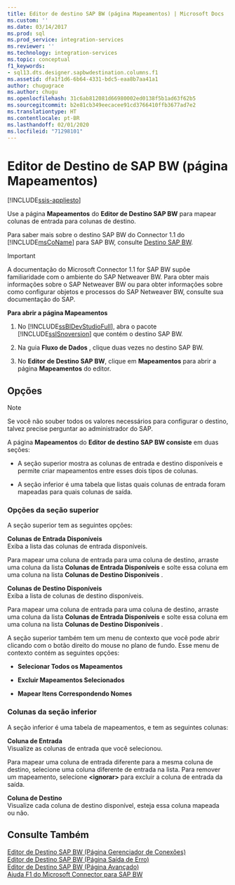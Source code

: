 ```yaml
---
title: Editor de destino SAP BW (página Mapeamentos) | Microsoft Docs
ms.custom: ''
ms.date: 03/14/2017
ms.prod: sql
ms.prod_service: integration-services
ms.reviewer: ''
ms.technology: integration-services
ms.topic: conceptual
f1_keywords:
- sql13.dts.designer.sapbwdestination.columns.f1
ms.assetid: dfa1f1d6-6b64-4331-bdc5-eaa8b7aa41a1
author: chugugrace
ms.author: chugu
ms.openlocfilehash: 31c6ab812081d66980002ed0138f5b1ad63f62b5
ms.sourcegitcommit: b2e81cb349eecacee91cd3766410ffb3677ad7e2
ms.translationtype: HT
ms.contentlocale: pt-BR
ms.lasthandoff: 02/01/2020
ms.locfileid: "71298101"
---
```

# <a name="sap-bw-destination-editor-mappings-page"></a>Editor de Destino de SAP BW (página Mapeamentos)

[!INCLUDE[ssis-appliesto](../../includes/ssis-appliesto-ssvrpluslinux-asdb-asdw-xxx.md)]


  Use a página **Mapeamentos** do **Editor de Destino SAP BW** para mapear colunas de entrada para colunas de destino.  
  
 Para saber mais sobre o destino SAP BW do Connector 1.1 do [!INCLUDE[msCoName](../../includes/msconame-md.md)] para SAP BW, consulte [Destino SAP BW](../../integration-services/data-flow/sap-bw-destination.md).  
  
> [!IMPORTANT]  
>  A documentação do Microsoft Connector 1.1 for SAP BW supõe familiaridade com o ambiente do SAP Netweaver BW. Para obter mais informações sobre o SAP Netweaver BW ou para obter informações sobre como configurar objetos e processos do SAP Netweaver BW, consulte sua documentação do SAP.  
  
 **Para abrir a página Mapeamentos**  
  
1.  No [!INCLUDE[ssBIDevStudioFull](../../includes/ssbidevstudiofull-md.md)], abra o pacote [!INCLUDE[ssISnoversion](../../includes/ssisnoversion-md.md)] que contém o destino SAP BW.  
  
2.  Na guia **Fluxo de Dados** , clique duas vezes no destino SAP BW.  
  
3.  No **Editor de Destino SAP BW**, clique em **Mapeamentos** para abrir a página **Mapeamentos** do editor.  
  
## <a name="options"></a>Opções  
  
> [!NOTE]  
>  Se você não souber todos os valores necessários para configurar o destino, talvez precise perguntar ao administrador do SAP.  
  
 A página **Mapeamentos** do **Editor de destino SAP BW consiste** em duas seções:  
  
-   A seção superior mostra as colunas de entrada e destino disponíveis e permite criar mapeamentos entre esses dois tipos de colunas.  
  
-   A seção inferior é uma tabela que listas quais colunas de entrada foram mapeadas para quais colunas de saída.  
  
### <a name="upper-section-options"></a>Opções da seção superior  
 A seção superior tem as seguintes opções:  
  
 **Colunas de Entrada Disponíveis**  
 Exiba a lista das colunas de entrada disponíveis.  
  
 Para mapear uma coluna de entrada para uma coluna de destino, arraste uma coluna da lista **Colunas de Entrada Disponíveis** e solte essa coluna em uma coluna na lista **Colunas de Destino Disponíveis** .  
  
 **Colunas de Destino Disponíveis**  
 Exiba a lista de colunas de destino disponíveis.  
  
 Para mapear uma coluna de entrada para uma coluna de destino, arraste uma coluna da lista **Colunas de Entrada Disponíveis** e solte essa coluna em uma coluna na lista **Colunas de Destino Disponíveis** .  
  
 A seção superior também tem um menu de contexto que você pode abrir clicando com o botão direito do mouse no plano de fundo. Esse menu de contexto contém as seguintes opções:  
  
-   **Selecionar Todos os Mapeamentos**  
  
-   **Excluir Mapeamentos Selecionados**  
  
-   **Mapear Itens Correspondendo Nomes**  
  
### <a name="lower-section-columns"></a>Colunas da seção inferior  
 A seção inferior é uma tabela de mapeamentos, e tem as seguintes colunas:  
  
 **Coluna de Entrada**  
 Visualize as colunas de entrada que você selecionou.  
  
 Para mapear uma coluna de entrada diferente para a mesma coluna de destino, selecione uma coluna diferente de entrada na lista. Para remover um mapeamento, selecione **\<ignorar>** para excluir a coluna de entrada da saída.  
  
 **Coluna de Destino**  
 Visualize cada coluna de destino disponível, esteja essa coluna mapeada ou não.  
  
## <a name="see-also"></a>Consulte Também  
 [Editor de Destino SAP BW &#40;Página Gerenciador de Conexões&#41;](../../integration-services/data-flow/sap-bw-destination-editor-connection-manager-page.md)   
 [Editor de Destino SAP BW &#40;Página Saída de Erro&#41;](../../integration-services/data-flow/sap-bw-destination-editor-error-output-page.md)   
 [Editor de Destino SAP BW &#40;Página Avançado&#41;](../../integration-services/data-flow/sap-bw-destination-editor-advanced-page.md)   
 [Ajuda F1 do Microsoft Connector para SAP BW](../../integration-services/microsoft-connector-for-sap-bw-f1-help.md)  
  
  
